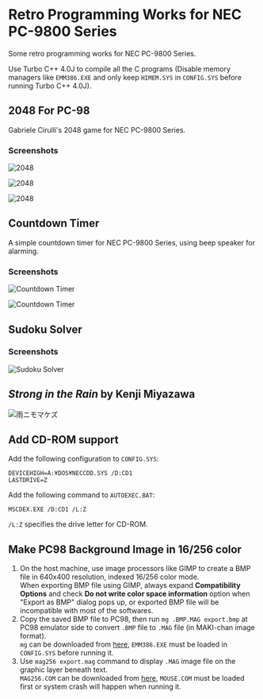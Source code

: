 Retro Programming Works for NEC PC-9800 Series
==============================================

Some retro programming works for NEC PC-9800 Series.

Use Turbo C++ 4.0J to compile all the C programs (Disable memory managers like `EMM386.EXE` and only keep `HIMEM.SYS` in `CONFIG.SYS` before running Turbo C++ 4.0J).

2048 For PC-98
--------------

Gabriele Cirulli's 2048 game for NEC PC-9800 Series.

### Screenshots

![2048](https://frank-deng.github.io/retro-works/PC98/screenshots/2048_1.png)

![2048](https://frank-deng.github.io/retro-works/PC98/screenshots/2048_2.png)

![2048](https://frank-deng.github.io/retro-works/PC98/screenshots/2048_3.png)


Countdown Timer
---------------

A simple countdown timer for NEC PC-9800 Series, using beep speaker for alarming.

### Screenshots

![Countdown Timer](https://frank-deng.github.io/retro-works/PC98/screenshots/timer1.png)

![Countdown Timer](https://frank-deng.github.io/retro-works/PC98/screenshots/timer2.png)


Sudoku Solver
-------------

### Screenshots

![Sudoku Solver](https://frank-deng.github.io/retro-works/PC98/screenshots/sudoku.png)


*Strong in the Rain* by Kenji Miyazawa
------------------------------------

![雨ニモマケズ](https://frank-deng.github.io/retro-works/PC98/screenshots/poem1.png)


Add CD-ROM support
------------------

Add the following configuration to `CONFIG.SYS`:

	DEVICEHIGH=A:¥DOS¥NECCDD.SYS /D:CD1
	LASTDRIVE=Z

Add the following command to `AUTOEXEC.BAT`:

	MSCDEX.EXE /D:CD1 /L:Z

`/L:Z` specifies the drive letter for CD-ROM.

Make PC98 Background Image in 16/256 color
------------------------------------------

1. On the host machine, use image processors like GIMP to create a BMP file in 640x400 resolution, indexed 16/256 color mode.  
When exporting BMP file using GIMP, always expand **Compatibility Options** and check **Do not write color space information** option when "Export as BMP" dialog pops up, or exported BMP file will be incompatible with most of the softwares.
2. Copy the saved BMP file to PC98, then run `mg .BMP.MAG export.bmp` at PC98 emulator side to convert `.BMP` file to `.MAG` file (in MAKI-chan image format).  
`mg` can be downloaded from [here](https://www.vector.co.jp/soft/dos/art/se002524.html), `EMM386.EXE` must be loaded in `CONFIG.SYS` before running it.
3. Use `mag256 export.mag` command to display `.MAG` image file on the graphic layer beneath text.  
`MAG256.COM` can be downloaded from [here](https://www.vector.co.jp/soft/dos/art/se050872.html), `MOUSE.COM` must be loaded first or system crash will happen when running it.

